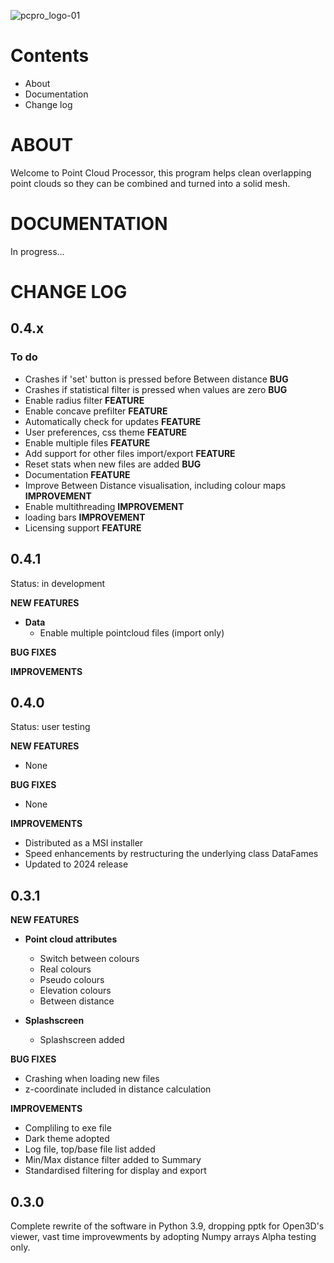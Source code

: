 ![pcpro_logo-01](https://user-images.githubusercontent.com/17065805/211750218-ff6902a9-e405-4bef-861d-1a275e3f906a.jpg)

# Contents
+ About
+ Documentation
+ Change log

# ABOUT
Welcome to Point Cloud Processor, this program helps clean overlapping point clouds so they can be combined and turned into a solid mesh.

# DOCUMENTATION
In progress...

# CHANGE LOG

## 0.4.x
### To do
+ Crashes if 'set' button is pressed before Between distance **BUG**
+ Crashes if statistical filter is pressed when values are zero **BUG**
+ Enable radius filter **FEATURE**
+ Enable concave prefilter **FEATURE**
+ Automatically check for updates **FEATURE**
+ User preferences, css theme **FEATURE**
+ Enable multiple files **FEATURE**
+ Add support for other files import/export **FEATURE**
+ Reset stats when new files are added **BUG**
+ Documentation **FEATURE**
+ Improve Between Distance visualisation, including colour maps **IMPROVEMENT**
+ Enable multithreading **IMPROVEMENT**
+ loading bars **IMPROVEMENT**
+ Licensing support **FEATURE**

## 0.4.1
Status: in development

**NEW FEATURES** 
+ **Data** 
  + Enable multiple pointcloud files (import only)
  
 **BUG FIXES** 
 
 **IMPROVEMENTS**

## 0.4.0
Status: user testing

**NEW FEATURES** 
+ None

 **BUG FIXES** 
 + None
 
 **IMPROVEMENTS**
+ Distributed as a MSI installer
+ Speed enhancements by restructuring the underlying class DataFames
+ Updated to 2024 release

## 0.3.1

**NEW FEATURES** 
+ **Point cloud attributes** 
  + Switch between colours
  + Real colours
  + Pseudo colours
  + Elevation colours
  + Between distance

+ **Splashscreen**
  + Splashscreen added

**BUG FIXES** 
+ Crashing when loading new files
+ z-coordinate included in distance calculation

**IMPROVEMENTS**
+ Compliling to exe file 
+ Dark theme adopted
+ Log file, top/base file list added
+ Min/Max distance filter added to Summary
+ Standardised filtering for display and export

## 0.3.0
Complete rewrite of the software in Python 3.9, dropping pptk for Open3D's viewer, vast time improvewments by adopting Numpy arrays
Alpha testing only.
